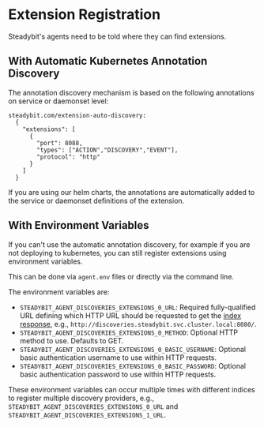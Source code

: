 # Extension Registration

Steadybit's agents need to be told where they can find extensions.

## With Automatic Kubernetes Annotation Discovery

The annotation discovery mechanism is based on the following annotations on service or daemonset level:

``` 
steadybit.com/extension-auto-discovery:                                                                                                                                                                              
  {                                                                                                                                                                                                                
    "extensions": [                                                                                                                                                                                                
      {                                                                                                                                                                                                            
        "port": 8088,                                                                                                                                                                                              
        "types": ["ACTION","DISCOVERY","EVENT"],                                                                                                                                                                           
        "protocol": "http"                                                                                                                                                                                               
      }                                                                                                                                                                                                          
    ]                                                                                                                                                                                                    
  }
```

If you are using our helm charts, the annotations are automatically added to the service or daemonset definitions of the extension.

## With Environment Variables

If you can't use the automatic annotation discovery, for example if you are not deploying to kubernetes, you can still register extensions using environment
variables.

This can be done via `agent.env` files or directly via the command line.

The environment variables are:

- `STEADYBIT_AGENT_DISCOVERIES_EXTENSIONS_0_URL`: Required fully-qualified URL defining which HTTP URL should be requested to get
  the [index response](./discovery-api.md#index-response), e.g., `http://discoveries.steadybit.svc.cluster.local:8080/`.
- `STEADYBIT_AGENT_DISCOVERIES_EXTENSIONS_0_METHOD`: Optional HTTP method to use. Defaults to GET.
- `STEADYBIT_AGENT_DISCOVERIES_EXTENSIONS_0_BASIC_USERNAME`: Optional basic authentication username to use within HTTP requests.
- `STEADYBIT_AGENT_DISCOVERIES_EXTENSIONS_0_BASIC_PASSWORD`: Optional basic authentication password to use within HTTP requests.

These environment variables can occur multiple times with different indices to register multiple discovery providers,
e.g., `STEADYBIT_AGENT_DISCOVERIES_EXTENSIONS_0_URL` and `STEADYBIT_AGENT_DISCOVERIES_EXTENSIONS_1_URL`.
